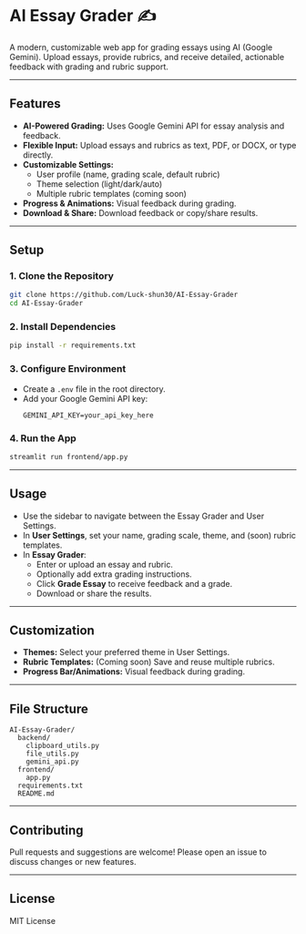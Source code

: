 # AI Essay Grader ✍️

A modern, customizable web app for grading essays using AI (Google Gemini). Upload essays, provide rubrics, and receive detailed, actionable feedback with grading and rubric support.

---

## Features
- **AI-Powered Grading:** Uses Google Gemini API for essay analysis and feedback.
- **Flexible Input:** Upload essays and rubrics as text, PDF, or DOCX, or type directly.
- **Customizable Settings:**
  - User profile (name, grading scale, default rubric)
  - Theme selection (light/dark/auto)
  - Multiple rubric templates (coming soon)
- **Progress & Animations:** Visual feedback during grading.
- **Download & Share:** Download feedback or copy/share results.

---

## Setup

### 1. Clone the Repository
```bash
git clone https://github.com/Luck-shun30/AI-Essay-Grader
cd AI-Essay-Grader
```

### 2. Install Dependencies
```bash
pip install -r requirements.txt
```

### 3. Configure Environment
- Create a `.env` file in the root directory.
- Add your Google Gemini API key:
  ```
  GEMINI_API_KEY=your_api_key_here
  ```

### 4. Run the App
```bash
streamlit run frontend/app.py
```

---

## Usage
- Use the sidebar to navigate between the Essay Grader and User Settings.
- In **User Settings**, set your name, grading scale, theme, and (soon) rubric templates.
- In **Essay Grader**:
  - Enter or upload an essay and rubric.
  - Optionally add extra grading instructions.
  - Click **Grade Essay** to receive feedback and a grade.
  - Download or share the results.

---

## Customization
- **Themes:** Select your preferred theme in User Settings.
- **Rubric Templates:** (Coming soon) Save and reuse multiple rubrics.
- **Progress Bar/Animations:** Visual feedback during grading.

---

## File Structure
```
AI-Essay-Grader/
  backend/
    clipboard_utils.py
    file_utils.py
    gemini_api.py
  frontend/
    app.py
  requirements.txt
  README.md
```

---

## Contributing
Pull requests and suggestions are welcome! Please open an issue to discuss changes or new features.

---

## License
MIT License
